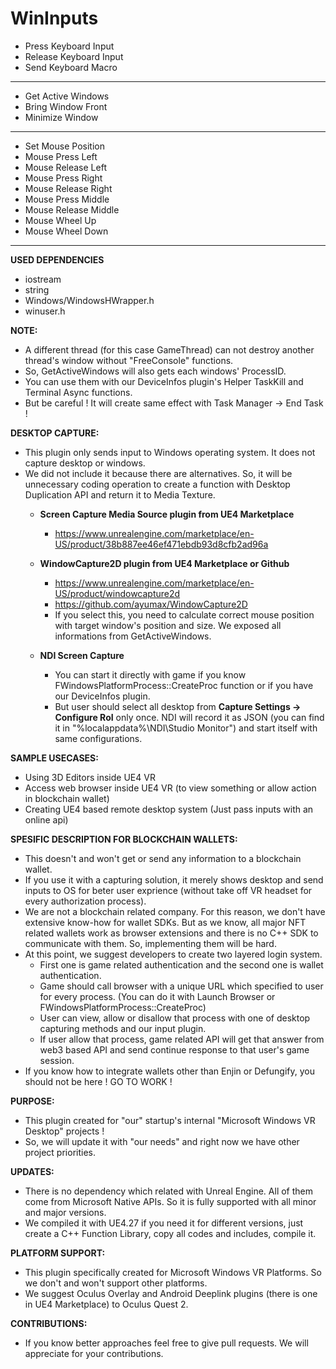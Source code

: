 # WinInputs

- Press Keyboard Input
- Release Keyboard Input
- Send Keyboard Macro
--------------------------------------------------------------------------------------------
- Get Active Windows
- Bring Window Front
- Minimize Window
--------------------------------------------------------------------------------------------
- Set Mouse Position
- Mouse Press Left
- Mouse Release Left
- Mouse Press Right
- Mouse Release Right
- Mouse Press Middle
- Mouse Release Middle
- Mouse Wheel Up
- Mouse Wheel Down
--------------------------------------------------------------------------------------------
**USED DEPENDENCIES**
- iostream
- string
- Windows/WindowsHWrapper.h
- winuser.h

**NOTE:**
- A different thread (for this case GameThread) can not destroy another thread's window without "FreeConsole" functions.
- So, GetActiveWindows will also gets each windows' ProcessID.
- You can use them with our DeviceInfos plugin's Helper TaskKill and Terminal Async functions.
- But be careful ! It will create same effect with Task Manager -> End Task !

**DESKTOP CAPTURE:**
- This plugin only sends input to Windows operating system. It does not capture desktop or windows.
- We did not include it because there are alternatives. So, it will be unnecessary coding operation to create a function with Desktop Duplication API and return it to Media Texture.
	- **Screen Capture Media Source plugin from UE4 Marketplace**
		- https://www.unrealengine.com/marketplace/en-US/product/38b887ee46ef471ebdb93d8cfb2ad96a

	- **WindowCapture2D plugin from UE4 Marketplace or Github**
		- https://www.unrealengine.com/marketplace/en-US/product/windowcapture2d
		- https://github.com/ayumax/WindowCapture2D
		- If you select this, you need to calculate correct mouse position with target window's position and size. We exposed all informations from GetActiveWindows.

	- **NDI Screen Capture**
		- You can start it directly with game if you know FWindowsPlatformProcess::CreateProc function or if you have our DeviceInfos plugin.
		- But user should select all desktop from **Capture Settings -> Configure RoI** only once. NDI will record it as JSON (you can find it in "%localappdata%\NDI\Studio Monitor") and start itself with same configurations.

**SAMPLE USECASES:**
- Using 3D Editors inside UE4 VR
- Access web browser inside UE4 VR (to view something or allow action in blockchain wallet)
- Creating UE4 based remote desktop system (Just pass inputs with an online api)

**SPESIFIC DESCRIPTION FOR BLOCKCHAIN WALLETS:**
- This doesn't and won't get or send any information to a blockchain wallet.
- If you use it with a capturing solution, it merely shows desktop and send inputs to OS for beter user exprience (without take off VR headset for every authorization process).
- We are not a blockchain related company. For this reason, we don't have extensive know-how for wallet SDKs. But as we know, all major NFT related wallets work as browser extensions and there is no C++ SDK to communicate with them. So, implementing them will be hard.
- At this point, we suggest developers to create two layered login system.
	- First one is game related authentication and the second one is wallet authentication.
	- Game should call browser with a unique URL which specified to user for every process. (You can do it with Launch Browser or FWindowsPlatformProcess::CreateProc)
	- User can view, allow or disallow that process with one of desktop capturing methods and our input plugin.
	- If user allow that process, game related API will get that answer from web3 based API and send continue response to that user's game session.
- If you know how to integrate wallets other than Enjin or Defungify, you should not be here ! GO TO WORK !

**PURPOSE:**
- This plugin created for "our" startup's internal "Microsoft Windows VR Desktop" projects !
- So, we will update it with "our needs" and right now we have other project priorities.

**UPDATES:**
- There is no dependency which related with Unreal Engine. All of them come from Microsoft Native APIs. So it is fully supported with all minor and major versions. 
- We compiled it with UE4.27 if you need it for different versions, just create a C++ Function Library, copy all codes and includes, compile it.

**PLATFORM SUPPORT:**
- This plugin specifically created for Microsoft Windows VR Platforms. So we don't and won't support other platforms.
- We suggest Oculus Overlay and Android Deeplink plugins (there is one in UE4 Marketplace) to Oculus Quest 2.

**CONTRIBUTIONS:**
- If you know better approaches feel free to give pull requests. We will appreciate for your contributions.